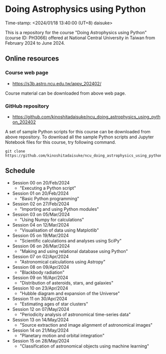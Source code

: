 # Doing Astrophysics using Python

Time-stamp: <2024/01/18 13:40:00 (UT+8) daisuke>

This is a repository for the course "Doing Astrophysics using Python" (course ID: PH3066) offered at National Central University in Taiwan from February 2024 to June 2024.

## Online resources

### Course web page

- https://s3b.astro.ncu.edu.tw/appy_202402/

Course material can be downloaded from above web page.

### GitHub repository

- https://github.com/kinoshitadaisuke/ncu_doing_astrophysics_using_python_202402

A set of sample Python scripts for this course can be downloaded from above repository. To download all the sample Python scripts and Jupyter Notebook files for this course, try following command.

```shell
git clone https://github.com/kinoshitadaisuke/ncu_doing_astrophysics_using_python_202402.git
```

## Schedule

- Session 00 on 20/Feb/2024
  - "Executing a Python script"
- Session 01 on 20/Feb/2024
  - "Basic Python programming"
- Session 02 on 27/Feb/2024
  - "Importing and using Python modules"
- Session 03 on 05/Mar/2024
  - "Using Numpy for calculations"
- Session 04 on 12/Mar/2024
  - "Visualisation of data using Matplotlib"
- Session 05 on 19/Mar/2024
  - "Scientific calculations and analyses using SciPy"
- Session 06 on 26/Mar/2024
  - "Making and using relational database using Python"
- Session 07 on 02/Apr/2024
  - "Astronomical calculations using Astropy"
- Session 08 on 09/Apr/2024
  - "Blackbody radiation"
- Session 09 on 16/Apr/2024
  - "Distribution of asteroids, stars, and galaxies"
- Session 10 on 23/Apr/2024
  - "Hubble diagram and expansion of the Universe"
- Session 11 on 30/Apr/2024
  - "Estimating ages of star clusters"
- Session 12 on 07/May/2024
  - "Periodicity analysis of astronomical time-series data"
- Session 13 on 14/May/2024
  - "Source extraction and image alignment of astronomical images"
- Session 14 on 21/May/2024
  - "Planetary motion and orbital integration"
- Session 15 on 28/May/2024
  - "Classification of astronomical objects using machine learning"
